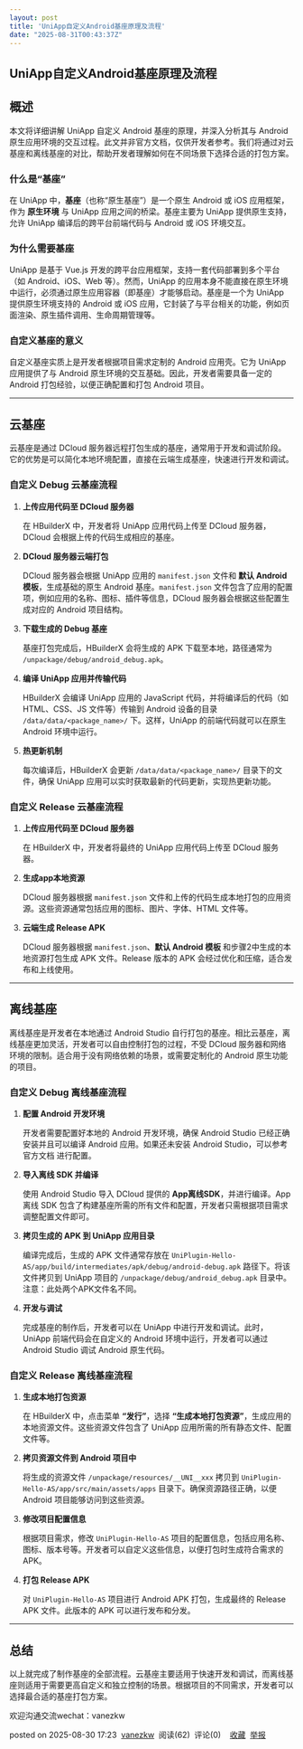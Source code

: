 ```yaml
---
layout: post
title: 'UniApp自定义Android基座原理及流程'
date: "2025-08-31T00:43:37Z"
---
```

UniApp自定义Android基座原理及流程
-----------------------

概述
--

本文将详细讲解 UniApp 自定义 Android 基座的原理，并深入分析其与 Android 原生应用环境的交互过程。此文并非官方文档，仅供开发者参考。我们将通过对云基座和离线基座的对比，帮助开发者理解如何在不同场景下选择合适的打包方案。

### 什么是“基座”

在 UniApp 中，**基座**（也称“原生基座”）是一个原生 Android 或 iOS 应用框架，作为 **原生环境** 与 UniApp 应用之间的桥梁。基座主要为 UniApp 提供原生支持，允许 UniApp 编译后的跨平台前端代码与 Android 或 iOS 环境交互。

### 为什么需要基座

UniApp 是基于 Vue.js 开发的跨平台应用框架，支持一套代码部署到多个平台（如 Android、iOS、Web 等）。然而，UniApp 的应用本身不能直接在原生环境中运行，必须通过原生应用容器（即基座）才能够启动。基座是一个为 UniApp 提供原生环境支持的 Android 或 iOS 应用，它封装了与平台相关的功能，例如页面渲染、原生插件调用、生命周期管理等。

### 自定义基座的意义

自定义基座实质上是开发者根据项目需求定制的 Android 应用壳。它为 UniApp 应用提供了与 Android 原生环境的交互基础。因此，开发者需要具备一定的 Android 打包经验，以便正确配置和打包 Android 项目。

* * *

云基座
---

云基座是通过 DCloud 服务器远程打包生成的基座，通常用于开发和调试阶段。它的优势是可以简化本地环境配置，直接在云端生成基座，快速进行开发和调试。

### 自定义 Debug 云基座流程

1.  **上传应用代码至 DCloud 服务器**
    
    在 HBuilderX 中，开发者将 UniApp 应用代码上传至 DCloud 服务器，DCloud 会根据上传的代码生成相应的基座。
    
2.  **DCloud 服务器云端打包**
    
    DCloud 服务器会根据 UniApp 应用的 `manifest.json` 文件和 **默认 Android 模板**，生成基础的原生 Android 基座。`manifest.json` 文件包含了应用的配置项，例如应用的名称、图标、插件等信息，DCloud 服务器会根据这些配置生成对应的 Android 项目结构。
    
3.  **下载生成的 Debug 基座**
    
    基座打包完成后，HBuilderX 会将生成的 APK 下载至本地，路径通常为 `/unpackage/debug/android_debug.apk`。
    
4.  **编译 UniApp 应用并传输代码**
    
    HBuilderX 会编译 UniApp 应用的 JavaScript 代码，并将编译后的代码（如 HTML、CSS、JS 文件等）传输到 Android 设备的目录 `/data/data/<package_name>/` 下。这样，UniApp 的前端代码就可以在原生 Android 环境中运行。
    
5.  **热更新机制**
    
    每次编译后，HBuilderX 会更新 `/data/data/<package_name>/` 目录下的文件，确保 UniApp 应用可以实时获取最新的代码更新，实现热更新功能。
    

### 自定义 Release 云基座流程

1.  **上传应用代码至 DCloud 服务器**
    
    在 HBuilderX 中，开发者将最终的 UniApp 应用代码上传至 DCloud 服务器。
    
2.  **生成app本地资源**
    
    DCloud 服务器根据 `manifest.json` 文件和上传的代码生成本地打包的应用资源。这些资源通常包括应用的图标、图片、字体、HTML 文件等。
    
3.  **云端生成 Release APK**
    
    DCloud 服务器根据 `manifest.json`、**默认 Android 模板** 和步骤2中生成的本地资源打包生成 APK 文件。Release 版本的 APK 会经过优化和压缩，适合发布和上线使用。
    

* * *

离线基座
----

离线基座是开发者在本地通过 Android Studio 自行打包的基座。相比云基座，离线基座更加灵活，开发者可以自由控制打包的过程，不受 DCloud 服务器和网络环境的限制。适合用于没有网络依赖的场景，或需要定制化的 Android 原生功能的项目。

### 自定义 Debug 离线基座流程

1.  **配置 Android 开发环境**
    
    开发者需要配置好本地的 Android 开发环境，确保 Android Studio 已经正确安装并且可以编译 Android 应用。如果还未安装 Android Studio，可以参考 官方文档 进行配置。
    
2.  **导入离线 SDK 并编译**
    
    使用 Android Studio 导入 DCloud 提供的 **App离线SDK**，并进行编译。App 离线 SDK 包含了构建基座所需的所有文件和配置，开发者只需根据项目需求调整配置文件即可。
    
3.  **拷贝生成的 APK 到 UniApp 应用目录**
    
    编译完成后，生成的 APK 文件通常存放在 `UniPlugin-Hello-AS/app/build/intermediates/apk/debug/android-debug.apk` 路径下。将该文件拷贝到 UniApp 项目的 `/unpackage/debug/android_debug.apk` 目录中。注意：此处两个APK文件名不同。
    
4.  **开发与调试**
    
    完成基座的制作后，开发者可以在 UniApp 中进行开发和调试。此时，UniApp 前端代码会在自定义的 Android 环境中运行，开发者可以通过 Android Studio 调试 Android 原生代码。
    

### 自定义 Release 离线基座流程

1.  **生成本地打包资源**
    
    在 HBuilderX 中，点击菜单 **“发行”**，选择 **“生成本地打包资源”**，生成应用的本地资源文件。这些资源文件包含了 UniApp 应用所需的所有静态文件、配置文件等。
    
2.  **拷贝资源文件到 Android 项目中**
    
    将生成的资源文件 `/unpackage/resources/__UNI__xxx` 拷贝到 `UniPlugin-Hello-AS/app/src/main/assets/apps` 目录下。确保资源路径正确，以便 Android 项目能够访问到这些资源。
    
3.  **修改项目配置信息**
    
    根据项目需求，修改 `UniPlugin-Hello-AS` 项目的配置信息，包括应用名称、图标、版本号等。开发者可以自定义这些信息，以便打包时生成符合需求的 APK。
    
4.  **打包 Release APK**
    
    对 `UniPlugin-Hello-AS` 项目进行 Android APK 打包，生成最终的 Release APK 文件。此版本的 APK 可以进行发布和分发。
    

* * *

总结
--

以上就完成了制作基座的全部流程。云基座主要适用于快速开发和调试，而离线基座则适用于需要更高自定义和独立控制的场景。根据项目的不同需求，开发者可以选择最合适的基座打包方案。

欢迎沟通交流wechat：vanezkw

posted on 2025-08-30 17:23  [vanezkw](https://www.cnblogs.com/vanezkw)  阅读(62)  评论(0)    [收藏](javascript:void\(0\))  [举报](javascript:void\(0\))